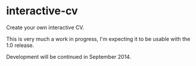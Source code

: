 # interactive-cv

Create your own interactive CV.

This is very much a work in progress, I'm expecting it to be usable with the 1.0
release.

Development will be continued in September 2014.
